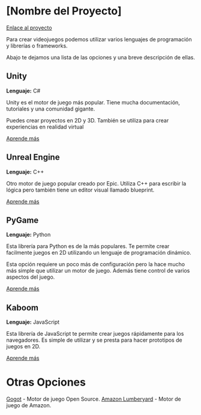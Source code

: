 # [Nombre del Proyecto]

[Enlace al proyecto](https://codealo.dev)

Para crear videojuegos podemos utilizar varios lenguajes de programación y librerías o frameworks.

Abajo te dejamos una lista de las opciones y una breve descripción de ellas.

## Unity

**Lenguaje:** C#

Unity es el motor de juego más popular. Tiene mucha documentación, tutoriales y una comunidad gigante.

Puedes crear proyectos en 2D y 3D. También se utiliza para crear experiencias en realidad virtual

[Aprende más](https://learn.unity.com/)

## Unreal Engine

**Lenguaje:** C++

Otro motor de juego popular creado por Epic. Utiliza C++ para escribir la lógica pero también tiene un editor visual llamado blueprint.

[Aprende más](https://www.unrealengine.com/en-US/learn)

## PyGame

**Lenguaje:** Python

Esta librería para Python es de la más populares. Te permite crear facilmente juegos en 2D utilizando un lenguaje de programación dinámico.

Esta opción requiere un poco más de configuración pero la hace mucho más simple que utilizar un motor de juego. Además tiene control de varios aspectos del juego.

[Aprende más](https://www.pygame.org/docs/)

## Kaboom

**Lenguaje:** JavaScript

Esta librería de JavaScript te permite crear juegos rápidamente para los navegadores. Es simple de utilizar y se presta para hacer prototipos de juegos en 2D.

[Aprende más](https://kaboomjs.com/)

# Otras Opciones

[Gogot](https://godotengine.org/) - Motor de juego Open Source.
[Amazon Lumberyard](https://www.youtube.com/amazonlumberyardtutorials) - Motor de juego de Amazon.
